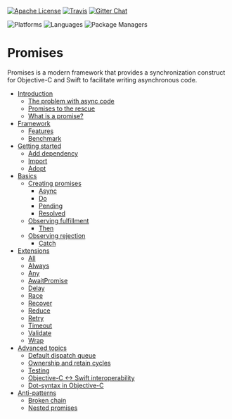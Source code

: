 [![Apache
License](https://img.shields.io/github/license/google/promises.svg)](LICENSE)
[![Travis](https://api.travis-ci.org/google/promises.svg?branch=master)](https://travis-ci.org/google/promises)
[![Gitter Chat](https://badges.gitter.im/google/promises.svg)](https://gitter.im/google/promises)

![Platforms](https://img.shields.io/badge/platforms-macOS%20%7C%20iOS%20%7C%20tvOS%20%7C%20watchOS-blue.svg?longCache=true&style=flat)
![Languages](https://img.shields.io/badge/languages-Swift%20%7C%20ObjC-orange.svg?longCache=true&style=flat)
![Package Managers](https://img.shields.io/badge/supports-Bazel%20%7C%20SwiftPM%20%7C%20CocoaPods%20%7C%20Carthage-yellow.svg?longCache=true&style=flat)

# Promises

Promises is a modern framework that provides a synchronization construct for
Objective-C and Swift to facilitate writing asynchronous code.

- [Introduction](g3doc/index.md)
  - [The problem with async
    code](g3doc/index.md#the-problem-with-async-code)
  - [Promises to the rescue](g3doc/index.md#promises-to-the-rescue)
  - [What is a promise?](g3doc/index.md#what-is-a-promise)
- [Framework](g3doc/index.md#framework)
  - [Features](g3doc/index.md#features)
  - [Benchmark](g3doc/index.md#benchmark)
- [Getting started](g3doc/index.md#getting-started)
  - [Add dependency](g3doc/index.md#add-dependency)
  - [Import](g3doc/index.md#import)
  - [Adopt](g3doc/index.md#adopt)
- [Basics](g3doc/index.md#basics)
  - [Creating promises](g3doc/index.md#creating-promises)
    - [Async](g3doc/index.md#async)
    - [Do](g3doc/index.md#do)
    - [Pending](g3doc/index.md#pending)
    - [Resolved](g3doc/index.md#create-a-resolved-promise)
  - [Observing fulfillment](g3doc/index.md#observing-fulfillment)
    - [Then](g3doc/index.md#then)
  - [Observing rejection](g3doc/index.md#observing-rejection)
    - [Catch](g3doc/index.md#catch)
- [Extensions](g3doc/index.md#extensions)
  - [All](g3doc/index.md#all)
  - [Always](g3doc/index.md#always)
  - [Any](g3doc/index.md#any)
  - [AwaitPromise](g3doc/index.md#awaitpromise)
  - [Delay](g3doc/index.md#delay)
  - [Race](g3doc/index.md#race)
  - [Recover](g3doc/index.md#recover)
  - [Reduce](g3doc/index.md#reduce)
  - [Retry](g3doc/index.md#retry)
  - [Timeout](g3doc/index.md#timeout)
  - [Validate](g3doc/index.md#validate)
  - [Wrap](g3doc/index.md#wrap)
- [Advanced topics](g3doc/index.md#advanced-topics)
  - [Default dispatch queue](g3doc/index.md#default-dispatch-queue)
  - [Ownership and retain
    cycles](g3doc/index.md#ownership-and-retain-cycles)
  - [Testing](g3doc/index.md#testing)
  - [Objective-C <-> Swift
    interoperability](g3doc/index.md#objective-c---swift-interoperability)
  - [Dot-syntax in Objective-C](g3doc/index.md#dot-syntax-in-objective-c)
- [Anti-patterns](g3doc/index.md#anti-patterns)
  - [Broken chain](g3doc/index.md#broken-chain)
  - [Nested promises](g3doc/index.md#nested-promises)
